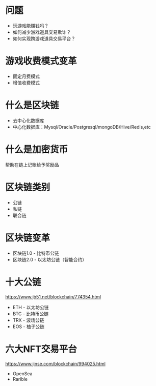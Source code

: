 # 问题
* 玩游戏能赚钱吗？
* 如何减少游戏道具交易欺诈？
* 如何实现跨游戏道具交易平台？

# 游戏收费模式变革
* 固定月费模式
* 增值收费模式

# 什么是区块链
* 去中心化数据库
* 中心化数据库：Mysql/Oracle/Postgresql/mongoDB/Hive/Redis,etc

# 什么是加密货币
  帮助在链上记账给予奖励品
  
# 区块链类别
* 公链
* 私链
* 联合链

# 区块链变革
* 区块链1.0 - 比特币公链
* 区块链2.0 - 以太坊公链（智能合约）

# 十大公链
https://www.jb51.net/blockchain/774354.html
* ETH - 以太坊公链
* BTC - 比特币公链
* TRX - 波场公链
* EOS - 柚子公链

# 六大NFT交易平台
https://www.jinse.com/blockchain/994025.html
* OpenSea
* Rarible





